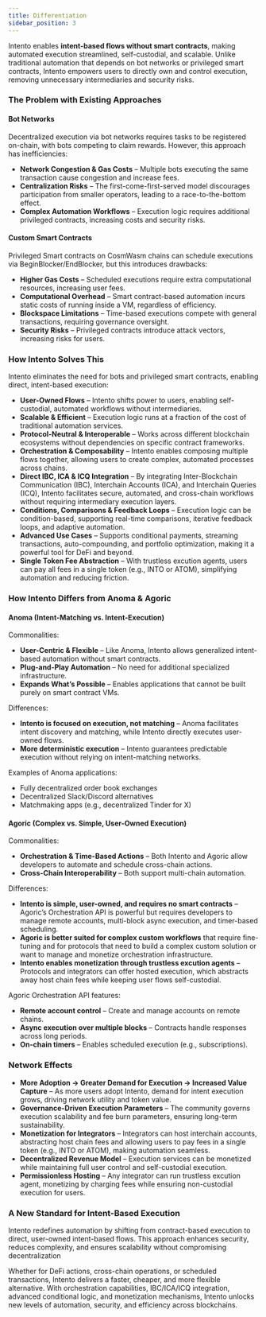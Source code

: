 ```yaml
---
title: Differentiation
sidebar_position: 3
---
```


Intento enables **intent-based flows without smart contracts**, making automated execution streamlined, self-custodial, and scalable. Unlike traditional automation that depends on bot networks or privileged smart contracts, Intento empowers users to directly own and control execution, removing unnecessary intermediaries and security risks.

### The Problem with Existing Approaches  

#### Bot Networks  

Decentralized execution via bot networks requires tasks to be registered on-chain, with bots competing to claim rewards. However, this approach has inefficiencies:

- **Network Congestion & Gas Costs** – Multiple bots executing the same transaction cause congestion and increase fees.
- **Centralization Risks** – The first-come-first-served model discourages participation from smaller operators, leading to a race-to-the-bottom effect.
- **Complex Automation Workflows** – Execution logic requires additional privileged contracts, increasing costs and security risks.

#### Custom Smart Contracts  

Privileged Smart contracts on CosmWasm chains can schedule executions via BeginBlocker/EndBlocker, but this introduces drawbacks:

- **Higher Gas Costs** – Scheduled executions require extra computational resources, increasing user fees.
- **Computational Overhead** – Smart contract-based automation incurs static costs of running inside a VM, regardless of efficiency.
- **Blockspace Limitations** – Time-based executions compete with general transactions, requiring governance oversight.
- **Security Risks** – Privileged contracts introduce attack vectors, increasing risks for users.

### How Intento Solves This  

Intento eliminates the need for bots and privileged smart contracts, enabling direct, intent-based execution:

- **User-Owned Flows** – Intento shifts power to users, enabling self-custodial, automated workflows without intermediaries.
- **Scalable & Efficient** – Execution logic runs at a fraction of the cost of traditional automation services.
- **Protocol-Neutral & Interoperable** – Works across different blockchain ecosystems without dependencies on specific contract frameworks.
- **Orchestration & Composability** – Intento enables composing multiple flows together, allowing users to create complex, automated processes across chains.
- **Direct IBC, ICA & ICQ Integration** – By integrating Inter-Blockchain Communication (IBC), Interchain Accounts (ICA), and Interchain Queries (ICQ), Intento facilitates secure, automated, and cross-chain workflows without requiring intermediary execution layers.
- **Conditions, Comparisons & Feedback Loops** – Execution logic can be condition-based, supporting real-time comparisons, iterative feedback loops, and adaptive automation.
- **Advanced Use Cases** – Supports conditional payments, streaming transactions, auto-compounding, and portfolio optimization, making it a powerful tool for DeFi and beyond.
- **Single Token Fee Abstraction** – With trustless excution agents, users can pay all fees in a single token (e.g., INTO or ATOM), simplifying automation and reducing friction.

### How Intento Differs from Anoma & Agoric  

#### Anoma (Intent-Matching vs. Intent-Execution)

Commonalities:

- **User-Centric & Flexible** – Like Anoma, Intento allows generalized intent-based automation without smart contracts.
- **Plug-and-Play Automation** – No need for additional specialized infrastructure.
- **Expands What’s Possible** – Enables applications that cannot be built purely on smart contract VMs.

Differences:

- **Intento is focused on execution, not matching** – Anoma facilitates intent discovery and matching, while Intento directly executes user-owned flows.
- **More deterministic execution** – Intento guarantees predictable execution without relying on intent-matching networks.

Examples of Anoma applications:

- Fully decentralized order book exchanges
- Decentralized Slack/Discord alternatives
- Matchmaking apps (e.g., decentralized Tinder for X)

#### Agoric (Complex vs. Simple, User-Owned Execution)  

Commonalities:

- **Orchestration & Time-Based Actions** – Both Intento and Agoric allow developers to automate and schedule cross-chain actions.
- **Cross-Chain Interoperability** – Both support multi-chain automation.

Differences:

- **Intento is simple, user-owned, and requires no smart contracts** – Agoric’s Orchestration API is powerful but requires developers to manage remote accounts, multi-block async execution, and timer-based scheduling.
- **Agoric is better suited for complex custom workflows** that require fine-tuning and for protocols that need to build a complex custom solution or want to manage and monetize orchestration infrastructure.
- **Intento enables monetization through trustless excution agents** – Protocols and integrators can offer hosted execution, which abstracts away host chain fees while keeping user flows self-custodial.

Agoric Orchestration API features:

- **Remote account control** – Create and manage accounts on remote chains.
- **Async execution over multiple blocks** – Contracts handle responses across long periods.
- **On-chain timers** – Enables scheduled execution (e.g., subscriptions).

### **Network Effects**  

- **More Adoption → Greater Demand for Execution → Increased Value Capture** – As more users adopt Intento, demand for intent execution grows, driving network utility and token value.
- **Governance-Driven Execution Parameters** – The community governs execution scalability and fee burn parameters, ensuring long-term sustainability.
- **Monetization for Integrators** – Integrators can host interchain accounts, abstracting host chain fees and allowing users to pay fees in a single token (e.g., INTO or ATOM), making automation seamless.
- **Decentralized Revenue Model** – Execution services can be monetized while maintaining full user control and self-custodial execution.
- **Permissionless Hosting** – Any integrator can run trustless excution agent, monetizing by charging fees while ensuring non-custodial execution for users.

### A New Standard for Intent-Based Execution  

Intento redefines automation by shifting from contract-based execution to direct, user-owned intent-based flows. This approach enhances security, reduces complexity, and ensures scalability without compromising decentralization

Whether for DeFi actions, cross-chain operations, or scheduled transactions, Intento delivers a faster, cheaper, and more flexible alternative. With orchestration capabilities, IBC/ICA/ICQ integration, advanced conditional logic, and monetization mechanisms, Intento unlocks new levels of automation, security, and efficiency across blockchains.
